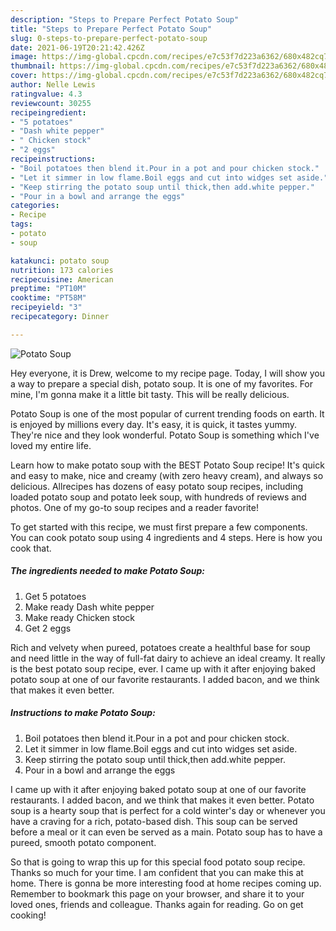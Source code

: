 ```yaml
---
description: "Steps to Prepare Perfect Potato Soup"
title: "Steps to Prepare Perfect Potato Soup"
slug: 0-steps-to-prepare-perfect-potato-soup
date: 2021-06-19T20:21:42.426Z
image: https://img-global.cpcdn.com/recipes/e7c53f7d223a6362/680x482cq70/potato-soup-recipe-main-photo.jpg
thumbnail: https://img-global.cpcdn.com/recipes/e7c53f7d223a6362/680x482cq70/potato-soup-recipe-main-photo.jpg
cover: https://img-global.cpcdn.com/recipes/e7c53f7d223a6362/680x482cq70/potato-soup-recipe-main-photo.jpg
author: Nelle Lewis
ratingvalue: 4.3
reviewcount: 30255
recipeingredient:
- "5 potatoes"
- "Dash white pepper"
- " Chicken stock"
- "2 eggs"
recipeinstructions:
- "Boil potatoes then blend it.Pour in a pot and pour chicken stock."
- "Let it simmer in low flame.Boil eggs and cut into widges set aside."
- "Keep stirring the potato soup until thick,then add.white pepper."
- "Pour in a bowl and arrange the eggs"
categories:
- Recipe
tags:
- potato
- soup

katakunci: potato soup 
nutrition: 173 calories
recipecuisine: American
preptime: "PT10M"
cooktime: "PT58M"
recipeyield: "3"
recipecategory: Dinner

---
```



![Potato Soup](https://img-global.cpcdn.com/recipes/e7c53f7d223a6362/680x482cq70/potato-soup-recipe-main-photo.jpg)

Hey everyone, it is Drew, welcome to my recipe page. Today, I will show you a way to prepare a special dish, potato soup. It is one of my favorites. For mine, I'm gonna make it a little bit tasty. This will be really delicious.

Potato Soup is one of the most popular of current trending foods on earth. It is enjoyed by millions every day. It's easy, it is quick, it tastes yummy. They're nice and they look wonderful. Potato Soup is something which I've loved my entire life.

Learn how to make potato soup with the BEST Potato Soup recipe! It&#39;s quick and easy to make, nice and creamy (with zero heavy cream), and always so delicious. Allrecipes has dozens of easy potato soup recipes, including loaded potato soup and potato leek soup, with hundreds of reviews and photos. One of my go-to soup recipes and a reader favorite!


To get started with this recipe, we must first prepare a few components. You can cook potato soup using 4 ingredients and 4 steps. Here is how you cook that.

<!--inarticleads1-->

##### The ingredients needed to make Potato Soup:

1. Get 5 potatoes
1. Make ready Dash white pepper
1. Make ready  Chicken stock
1. Get 2 eggs


Rich and velvety when pureed, potatoes create a healthful base for soup and need little in the way of full-fat dairy to achieve an ideal creamy. It really is the best potato soup recipe, ever. I came up with it after enjoying baked potato soup at one of our favorite restaurants. I added bacon, and we think that makes it even better. 

<!--inarticleads2-->

##### Instructions to make Potato Soup:

1. Boil potatoes then blend it.Pour in a pot and pour chicken stock.
1. Let it simmer in low flame.Boil eggs and cut into widges set aside.
1. Keep stirring the potato soup until thick,then add.white pepper.
1. Pour in a bowl and arrange the eggs


I came up with it after enjoying baked potato soup at one of our favorite restaurants. I added bacon, and we think that makes it even better. Potato soup is a hearty soup that is perfect for a cold winter&#39;s day or whenever you have a craving for a rich, potato-based dish. This soup can be served before a meal or it can even be served as a main. Potato soup has to have a pureed, smooth potato component. 

So that is going to wrap this up for this special food potato soup recipe. Thanks so much for your time. I am confident that you can make this at home. There is gonna be more interesting food at home recipes coming up. Remember to bookmark this page on your browser, and share it to your loved ones, friends and colleague. Thanks again for reading. Go on get cooking!
